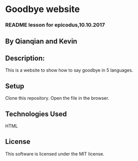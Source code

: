 # Goodbye website
### README lesson for epicodus,10.10.2017
## By Qianqian and Kevin

## Description:
This is a website to show how to say goodbye in 5 languages.

## Setup
Clone this repository.
Open the file in the browser.

## Technologies Used
HTML

## License
This software is licensed under the MIT license.
